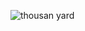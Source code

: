 ![thousan yard](https://github.com/Adityo4/InventarisKantor/assets/101861325/bfee1acf-18ef-40c8-bff7-f6aaa751e107)
